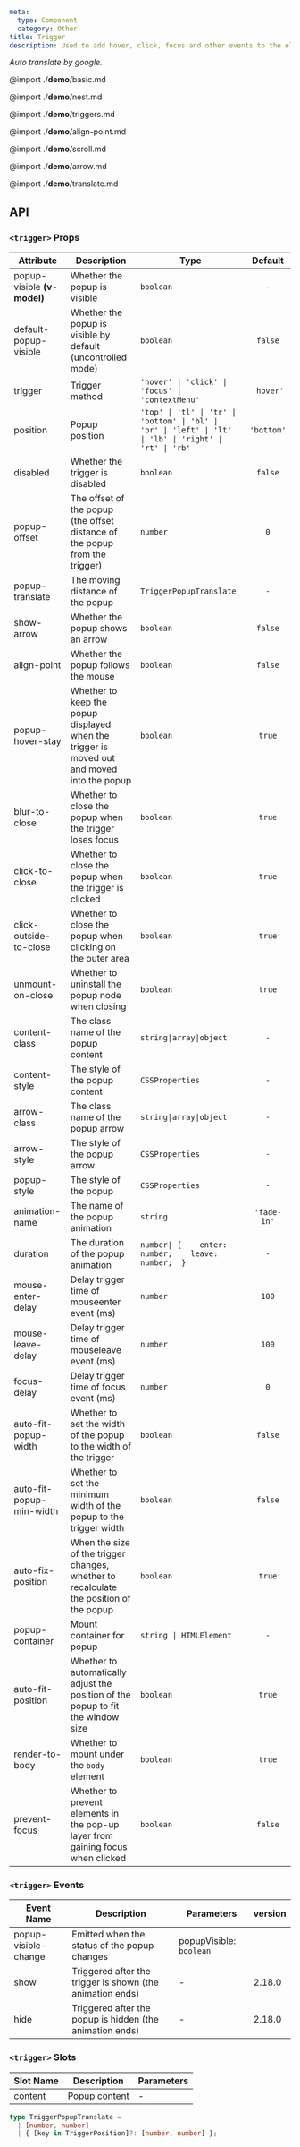 ```yaml
meta:
  type: Component
  category: Other
title: Trigger
description: Used to add hover, click, focus and other events to the element, and pop up a dropdown.
```

*Auto translate by google.*

@import ./__demo__/basic.md

@import ./__demo__/nest.md

@import ./__demo__/triggers.md

@import ./__demo__/align-point.md

@import ./__demo__/scroll.md

@import ./__demo__/arrow.md

@import ./__demo__/translate.md

## API


### `<trigger>` Props

|Attribute|Description|Type|Default|
|---|---|---|:---:|
|popup-visible **(v-model)**|Whether the popup is visible|`boolean`|`-`|
|default-popup-visible|Whether the popup is visible by default (uncontrolled mode)|`boolean`|`false`|
|trigger|Trigger method|`'hover' \| 'click' \| 'focus' \| 'contextMenu'`|`'hover'`|
|position|Popup position|`'top' \| 'tl' \| 'tr' \| 'bottom' \| 'bl' \| 'br' \| 'left' \| 'lt' \| 'lb' \| 'right' \| 'rt' \| 'rb'`|`'bottom'`|
|disabled|Whether the trigger is disabled|`boolean`|`false`|
|popup-offset|The offset of the popup (the offset distance of the popup from the trigger)|`number`|`0`|
|popup-translate|The moving distance of the popup|`TriggerPopupTranslate`|`-`|
|show-arrow|Whether the popup shows an arrow|`boolean`|`false`|
|align-point|Whether the popup follows the mouse|`boolean`|`false`|
|popup-hover-stay|Whether to keep the popup displayed when the trigger is moved out and moved into the popup|`boolean`|`true`|
|blur-to-close|Whether to close the popup when the trigger loses focus|`boolean`|`true`|
|click-to-close|Whether to close the popup when the trigger is clicked|`boolean`|`true`|
|click-outside-to-close|Whether to close the popup when clicking on the outer area|`boolean`|`true`|
|unmount-on-close|Whether to uninstall the popup node when closing|`boolean`|`true`|
|content-class|The class name of the popup content|`string\|array\|object`|`-`|
|content-style|The style of the popup content|`CSSProperties`|`-`|
|arrow-class|The class name of the popup arrow|`string\|array\|object`|`-`|
|arrow-style|The style of the popup arrow|`CSSProperties`|`-`|
|popup-style|The style of the popup|`CSSProperties`|`-`|
|animation-name|The name of the popup animation|`string`|`'fade-in'`|
|duration|The duration of the popup animation|`number\| {    enter: number;    leave: number;  }`|`-`|
|mouse-enter-delay|Delay trigger time of mouseenter event (ms)|`number`|`100`|
|mouse-leave-delay|Delay trigger time of mouseleave event (ms)|`number`|`100`|
|focus-delay|Delay trigger time of focus event (ms)|`number`|`0`|
|auto-fit-popup-width|Whether to set the width of the popup to the width of the trigger|`boolean`|`false`|
|auto-fit-popup-min-width|Whether to set the minimum width of the popup to the trigger width|`boolean`|`false`|
|auto-fix-position|When the size of the trigger changes, whether to recalculate the position of the popup|`boolean`|`true`|
|popup-container|Mount container for popup|`string \| HTMLElement`|`-`|
|auto-fit-position|Whether to automatically adjust the position of the popup to fit the window size|`boolean`|`true`|
|render-to-body|Whether to mount under the `body` element|`boolean`|`true`|
|prevent-focus|Whether to prevent elements in the pop-up layer from gaining focus when clicked|`boolean`|`false`|
### `<trigger>` Events

|Event Name|Description|Parameters|version|
|---|---|---|:---|
|popup-visible-change|Emitted when the status of the popup changes|popupVisible: `boolean`||
|show|Triggered after the trigger is shown (the animation ends)|-|2.18.0|
|hide|Triggered after the popup is hidden (the animation ends)|-|2.18.0|
### `<trigger>` Slots

|Slot Name|Description|Parameters|
|---|---|---|
|content|Popup content|-|



```ts
type TriggerPopupTranslate =
  | [number, number]
  | { [key in TriggerPosition]?: [number, number] };
```
